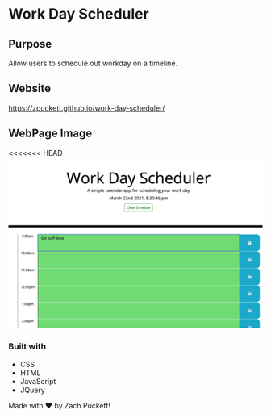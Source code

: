 # Work Day Scheduler 

## Purpose
Allow users to schedule out workday on a timeline.

## Website
https://zpuckett.github.io/work-day-scheduler/

## WebPage Image

<<<<<<< HEAD
![Screenshot](./assets/workdayscreenshot.png)


### Built with
* CSS
* HTML
* JavaScript
* JQuery


Made with :heart: by Zach Puckett!
